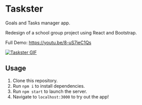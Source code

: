 # Taskster

Goals and Tasks manager app.

Redesign of a school group project using React and Bootstrap.

Full Demo: https://youtu.be/8-uS7ieC1Qs

<a href="https://youtu.be/8-uS7ieC1Qs">

![Taskster GIF](readme_assets/Demo.gif)

</a>


## Usage

1. Clone this repository.
2. Run `npm i` to install dependencies.
3. Run `npm start` to launch the server.
4. Navigate to `localhost:3000` to try out the app!
